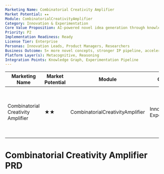 ```yaml
---
Marketing Name: Combinatorial Creativity Amplifier
Market Potential: ★★
Module: CombinatorialCreativityAmplifier
Category: Innovation & Experimentation
Core Value Proposition: AI-powered novel idea generation through knowledge graph traversal
Priority: P2
Implementation Readiness: Ready
License Tier: Enterprise
Personas: Innovation Leads, Product Managers, Researchers
Business Outcome: 5× more novel concepts, stronger IP pipeline, accelerated creative exploration
Platform Layer(s): Metacognitive, Reasoning
Integration Points: Knowledge Graph, Experimentation Pipeline
---
```


| Marketing Name                   | Market Potential | Module                        | Category                  | Core Value Proposition                                   | Priority | Implementation Readiness | License Tier | Personas                                 | Business Outcome                                                      | Platform Layer(s)           | Integration Points                        |
|-----------------------------------|------------------|-------------------------------|---------------------------|---------------------------------------------------------|----------|-------------------------|--------------|-------------------------------------------|-----------------------------------------------------------------------|-----------------------------|------------------------------------------|
| Combinatorial Creativity Amplifier| ★★               | CombinatorialCreativityAmplifier| Innovation & Experimentation | AI-powered novel idea generation through knowledge graph traversal | P2       | Ready                  | Enterprise   | Innovation Leads, Product Managers, Researchers | 5× more novel concepts, stronger IP pipeline, accelerated creative exploration | Metacognitive, Reasoning           | Knowledge Graph, Experimentation Pipeline         |

# Combinatorial Creativity Amplifier PRD 